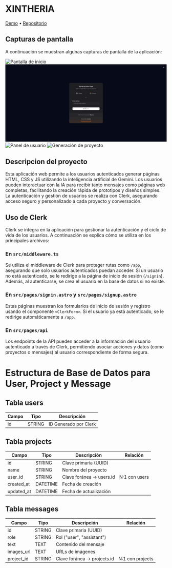 # XINTHERIA

[Demo](https://xintheria-hackathon-clerk.onrender.com) • [Repositorio](https://github.com/farfandavid/xintheria-hackathon-clerk)

## Capturas de pantalla

A continuación se muestran algunas capturas de pantalla de la aplicación:

![Pantalla de inicio](./screenshot/home.png)
![Página de autenticación](./screenshot/signin.png)
![Panel de usuario](./screenshot/dashboard.png)
![Generación de proyecto](./screenshot/project.png)

## Descripcion del proyecto

Esta aplicación web permite a los usuarios autenticados generar páginas HTML, CSS y JS utilizando la inteligencia artificial de Gemini. Los usuarios pueden interactuar con la IA para recibir tanto mensajes como páginas web completas, facilitando la creación rápida de prototipos y diseños simples. La autenticación y gestión de usuarios se realiza con Clerk, asegurando acceso seguro y personalizado a cada proyecto y conversación.

## Uso de Clerk

Clerk se integra en la aplicación para gestionar la autenticación y el ciclo de vida de los usuarios. A continuación se explica cómo se utiliza en los principales archivos:

### En `src/middleware.ts`

Se utiliza el middleware de Clerk para proteger rutas como `/app`, asegurando que solo usuarios autenticados puedan acceder. Si un usuario no está autenticado, se le redirige a la página de inicio de sesión (`/signin`). Además, al autenticarse, se crea el usuario en la base de datos si no existe.

### En `src/pages/signin.astro` y `src/pages/signup.astro`

Estas páginas muestran los formularios de inicio de sesión y registro usando el componente `<ClerkForm>`. Si el usuario ya está autenticado, se le redirige automáticamente a `/app`.

### En `src/pages/api`

Los endpoints de la API pueden acceder a la información del usuario autenticado a través de Clerk, permitiendo asociar acciones y datos (como proyectos o mensajes) al usuario correspondiente de forma segura.

# Estructura de Base de Datos para User, Project y Message

## Tabla users

| Campo | Tipo   | Descripción           |
| ----- | ------ | --------------------- |
| id    | STRING | ID Generado por Clerk |

## Tabla projects

| Campo      | Tipo     | Descripción              | Relación      |
| ---------- | -------- | ------------------------ | ------------- |
| id         | STRING   | Clave primaria (UUID)    |               |
| name       | STRING   | Nombre del proyecto      |               |
| user_id    | STRING   | Clave foránea → users.id | N:1 con users |
| created_at | DATETIME | Fecha de creación        |               |
| updated_at | DATETIME | Fecha de actualización   |               |

## Tabla messages

| Campo      | Tipo   | Descripción                 | Relación         |
| ---------- | ------ | --------------------------- | ---------------- |
| id         | STRING | Clave primaria (UUID)       |                  |
| role       | STRING | Rol ("user", "assistant")   |                  |
| text       | TEXT   | Contenido del mensaje       |                  |
| images_url | TEXT   | URLs de imágenes            |                  |
| project_id | STRING | Clave foránea → projects.id | N:1 con projects |
